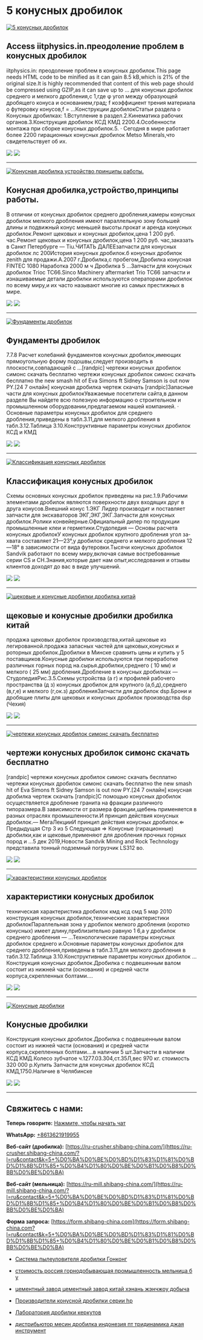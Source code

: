 # 5 конусных дробилок

<a href="https://swt.shibang-china.com/?l=ru&img&k=5+%D0%BA%D0%BE%D0%BD%D1%83%D1%81%D0%BD%D1%8B%D1%85+%D0%B4%D1%80%D0%BE%D0%B1%D0%B8%D0%BB%D0%BE%D0%BA" target="_blank">![5 конусных дробилок](http://static.shibang-china.com/all-800x300/1144.jpg)</a>

## Access iitphysics.in.преодоление проблем в конусных дробилок
iitphysics.in: преодоление проблем в конусных дробилок.This page needs HTML code to be minified as it can gain 8.5 kB,which is 21% of the original size.It is highly recommended that content of this web page should be compressed using GZIP,as it can save up to … для конусных дробилок среднего и мелкого дробления,с 1,где φ угол между образующей дробящего конуса и основанием,град; f коэффициент трения материала о футеровку конусов,f = …Конструкции дробилокСтатьи раздела о Конусных дробилках: 1.Вступление в раздел.2.Кинематика рабочих органов.3.Конструкция дробилок КСД КМД 2200.4.Особенности монтажа при сборке конусных дробилок.5.&nbsp;&#0183;&#32;Сегодня в мире работает более 2200 гирационных конусных дробилок Metso Minerals,что свидетельствует об их.


<a href="https://whatsapp.shibangsoft.com/WhatsApp.php" target="_blank" title="WhatsApp">![](http://static.shibang-china.com/icon/whatsapp.png)</a> <a href="https://swt.shibang-china.com/?l=ru&icon&k=5+%D0%BA%D0%BE%D0%BD%D1%83%D1%81%D0%BD%D1%8B%D1%85+%D0%B4%D1%80%D0%BE%D0%B1%D0%B8%D0%BB%D0%BE%D0%BA" target="_blank">![](http://static.shibang-china.com/icon/chat-ru.png)</a>

---

<a href="https://swt.shibang-china.com/?l=ru&img&k=5+%D0%BA%D0%BE%D0%BD%D1%83%D1%81%D0%BD%D1%8B%D1%85+%D0%B4%D1%80%D0%BE%D0%B1%D0%B8%D0%BB%D0%BE%D0%BA" target="_blank">![Конусная дробилка,устройство,принципы работы.](http://static.shibang-china.com/all-800x300/795.jpg)</a>

## Конусная дробилка,устройство,принципы работы.
В отличии от конусных дробилок среднего дробления,камеры конусных дробилок мелкого дробления имеют параллельную зону большей длины и подвижный конус меньшей высоты.прокат и аренда конусных дробилок.Ремонт щековых и конусных дробилок,цена 1 200 руб. час.Ремонт щековых и конусных дробилок,цена 1 200 руб. час,заказать в Санкт Петербурге — Tiu.ЧИТАТЬ ДАЛЕЕзапчасти для конусных дробилок лс 200История конусных дробилок.б конусных дробилок zenith для продажи.А.2007 г.Дробилка,с пробегом,Дробилка конусная FINTEC 1080 Наработка 2000 м ч Дробилка 5 …Запчасти для конусных дробилок Trioc TC66.Sinco Machinery aftermarket Trio TC66 запчасти и изнашиваемые детали дробилки используются операторами дробилок по всему миру,и их часто называют многие из самых престижных в мире.


<a href="https://whatsapp.shibangsoft.com/WhatsApp.php" target="_blank" title="WhatsApp">![](http://static.shibang-china.com/icon/whatsapp.png)</a> <a href="https://swt.shibang-china.com/?l=ru&icon&k=5+%D0%BA%D0%BE%D0%BD%D1%83%D1%81%D0%BD%D1%8B%D1%85+%D0%B4%D1%80%D0%BE%D0%B1%D0%B8%D0%BB%D0%BE%D0%BA" target="_blank">![](http://static.shibang-china.com/icon/chat-ru.png)</a>

---

<a href="https://swt.shibang-china.com/?l=ru&img&k=5+%D0%BA%D0%BE%D0%BD%D1%83%D1%81%D0%BD%D1%8B%D1%85+%D0%B4%D1%80%D0%BE%D0%B1%D0%B8%D0%BB%D0%BE%D0%BA" target="_blank">![Фундаменты дробилок](http://static.shibang-china.com/all-800x300/1500.jpg)</a>

## Фундаменты дробилок
7.7.8 Расчет колебаний фундаментов конусных дробилок,имеющих прямоугольную форму подошвы,следует производить в плоскости,совпадающей с …[randpic] чертежи конусных дробилок симонс скачать бесплатно чертежи конусных дробилок симонс скачать бесплатно the new smash hit of Eva Simons ft Sidney Samson is out now PY.[24 7 онлайн] конусная дробилка чертеж скачать [randpic]Запасные части для конусных дробилокУважаемые посетители сайта,в данном разделе Вы найдете всю полезную информацию о строительном и промышленном оборудовании,предлагаемом нашей компанией.&nbsp;&#0183;&#32;Основные параметры конусных дробилок для среднего дробления,приведены в табл.3.11,для мелкого дробления в табл.3.12.Таблица 3.10.Конструктивные параметры конусных дробилок КСД и КМД


<a href="https://whatsapp.shibangsoft.com/WhatsApp.php" target="_blank" title="WhatsApp">![](http://static.shibang-china.com/icon/whatsapp.png)</a> <a href="https://swt.shibang-china.com/?l=ru&icon&k=5+%D0%BA%D0%BE%D0%BD%D1%83%D1%81%D0%BD%D1%8B%D1%85+%D0%B4%D1%80%D0%BE%D0%B1%D0%B8%D0%BB%D0%BE%D0%BA" target="_blank">![](http://static.shibang-china.com/icon/chat-ru.png)</a>

---

<a href="https://swt.shibang-china.com/?l=ru&img&k=5+%D0%BA%D0%BE%D0%BD%D1%83%D1%81%D0%BD%D1%8B%D1%85+%D0%B4%D1%80%D0%BE%D0%B1%D0%B8%D0%BB%D0%BE%D0%BA" target="_blank">![Классификация конусных дробилок](http://static.shibang-china.com/all-800x300/1257.jpg)</a>

## Классификация конусных дробилок
Схемы основных конусных дробилок приведены на рис.1.9.Рабочими элементами дробилок являются поверхности двух входящих друг в друга конусов.Внешний конус 1.ЭКГ Лидер производит и поставляет запчасти для экскаваторов ЭКГ,ЭКГ,ЭКГ.Запчасти для конусных дробилок.Ролики конвейерные.Официальный дилер по продукции промышленные клеи и герметики.Студопедия — Основы расчета конусных дробилокУ конусных дробилок крупного дробления угол за&#173;хвата составляет 21—23&#176;,у дробилок среднего и мелкого дробле&#173;ния 12—18&#176; в зависимости от вида футеровки.Тысячи конусных дробилок Sandvik работают по всему миру,включая самые востребованные серии CS и CH.Знания,которые дает нам опыт,исследования и отзывы клиентов доходят до вас в виде улучшений.


<a href="https://whatsapp.shibangsoft.com/WhatsApp.php" target="_blank" title="WhatsApp">![](http://static.shibang-china.com/icon/whatsapp.png)</a> <a href="https://swt.shibang-china.com/?l=ru&icon&k=5+%D0%BA%D0%BE%D0%BD%D1%83%D1%81%D0%BD%D1%8B%D1%85+%D0%B4%D1%80%D0%BE%D0%B1%D0%B8%D0%BB%D0%BE%D0%BA" target="_blank">![](http://static.shibang-china.com/icon/chat-ru.png)</a>

---

<a href="https://swt.shibang-china.com/?l=ru&img&k=5+%D0%BA%D0%BE%D0%BD%D1%83%D1%81%D0%BD%D1%8B%D1%85+%D0%B4%D1%80%D0%BE%D0%B1%D0%B8%D0%BB%D0%BE%D0%BA" target="_blank">![щековые и конусные дробилки дробилка китай](http://static.shibang-china.com/all-800x300/538.jpg)</a>

## щековые и конусные дробилки дробилка китай
продажа щековых дробилок производства,китай.щековые из легированной.продажа запасных частей для щековых,конусных и роторных дробилок.Дробилки в Минске сравнить цены и купить у 5 поставщиков.Конусные дробилки используются при переработке различных горных пород на.сырья.дробилки,среднего ( 10 мм) и мелкого ( 25 мм) дробления.Дробление в конусных дробилках — СтудопедияРис.3.5.Схемы устройства (а г) и профилей рабочего пространства (д з) конусных дробилок для крупного (а,б,д),среднего (в,г,е) и мелкого (г,ок.з) дробленияЗапчасти для дробилок dsp.Брони и дробящие плиты для щековых и конусных дробилок производства dsp (Чехия)


<a href="https://whatsapp.shibangsoft.com/WhatsApp.php" target="_blank" title="WhatsApp">![](http://static.shibang-china.com/icon/whatsapp.png)</a> <a href="https://swt.shibang-china.com/?l=ru&icon&k=5+%D0%BA%D0%BE%D0%BD%D1%83%D1%81%D0%BD%D1%8B%D1%85+%D0%B4%D1%80%D0%BE%D0%B1%D0%B8%D0%BB%D0%BE%D0%BA" target="_blank">![](http://static.shibang-china.com/icon/chat-ru.png)</a>

---

<a href="https://swt.shibang-china.com/?l=ru&img&k=5+%D0%BA%D0%BE%D0%BD%D1%83%D1%81%D0%BD%D1%8B%D1%85+%D0%B4%D1%80%D0%BE%D0%B1%D0%B8%D0%BB%D0%BE%D0%BA" target="_blank">![чертежи конусных дробилок симонс скачать бесплатно](http://static.shibang-china.com/all-800x300/115.jpg)</a>

## чертежи конусных дробилок симонс скачать бесплатно
[randpic] чертежи конусных дробилок симонс скачать бесплатно чертежи конусных дробилок симонс скачать бесплатно the new smash hit of Eva Simons ft Sidney Samson is out now PY.[24 7 онлайн] конусная дробилка чертеж скачать [randpic]С помощью конусных дробилок осуществляется дробление гранита на фракции различного типоразмера.В зависимости от размера фракции,щебень применяется в разных отраслях промышленности.И принцип действия конусных дробилок.— МегаЛекцииИ принцип действия конусных дробилок.⇐ Предыдущая Стр 3 из 5 Следующая ⇒ Конусные (гирационные) дробилки,как и щековые,применяют для дробления прочных горных пород и …5 дек 2019,Новости Sandvik Mining and Rock Technology представила тонный подземный погрузчик LS312 во.


<a href="https://whatsapp.shibangsoft.com/WhatsApp.php" target="_blank" title="WhatsApp">![](http://static.shibang-china.com/icon/whatsapp.png)</a> <a href="https://swt.shibang-china.com/?l=ru&icon&k=5+%D0%BA%D0%BE%D0%BD%D1%83%D1%81%D0%BD%D1%8B%D1%85+%D0%B4%D1%80%D0%BE%D0%B1%D0%B8%D0%BB%D0%BE%D0%BA" target="_blank">![](http://static.shibang-china.com/icon/chat-ru.png)</a>

---

<a href="https://swt.shibang-china.com/?l=ru&img&k=5+%D0%BA%D0%BE%D0%BD%D1%83%D1%81%D0%BD%D1%8B%D1%85+%D0%B4%D1%80%D0%BE%D0%B1%D0%B8%D0%BB%D0%BE%D0%BA" target="_blank">![характеристики конусных дробилок](http://static.shibang-china.com/all-800x300/120.jpg)</a>

## характеристики конусных дробилок
техническая характеристика дробилок кмд ксд смд 5 мар 2010 конструкция конусных дробилок,технические характеристики дробилокПараллельная зона у дробилок мелкого дробления (коротко конусных) имеет длину,приблизительно равную 1 6,а у дроби&#173;лок среднего дробления — …Технологические параметры конусных дробилок среднего и.Основные параметры конусных дробилок для среднего дробления,приведены в табл.3.11,для мелкого дробления в табл.3.12.Таблица 3.10.Конструктивные параметры конусных дробилок …Конструкция конусных дробилок.Дробилка с подвешенным валом состоит из нижней части (основания) и средней части корпуса,скрепленных болтами.…


<a href="https://whatsapp.shibangsoft.com/WhatsApp.php" target="_blank" title="WhatsApp">![](http://static.shibang-china.com/icon/whatsapp.png)</a> <a href="https://swt.shibang-china.com/?l=ru&icon&k=5+%D0%BA%D0%BE%D0%BD%D1%83%D1%81%D0%BD%D1%8B%D1%85+%D0%B4%D1%80%D0%BE%D0%B1%D0%B8%D0%BB%D0%BE%D0%BA" target="_blank">![](http://static.shibang-china.com/icon/chat-ru.png)</a>

---

<a href="https://swt.shibang-china.com/?l=ru&img&k=5+%D0%BA%D0%BE%D0%BD%D1%83%D1%81%D0%BD%D1%8B%D1%85+%D0%B4%D1%80%D0%BE%D0%B1%D0%B8%D0%BB%D0%BE%D0%BA" target="_blank">![Конусные дробилки](http://static.shibang-china.com/all-800x300/1101.jpg)</a>

## Конусные дробилки
Конструкция конусных дробилок.Дробилка с подвешенным валом состоит из нижней части (основания) и средней части корпуса,скрепленных болтами.…в наличии 5 шт.Запчасти в наличии КСД КМД.Колесо зубчатое ч.1277.03.304,ст.35Л,вес 970 кг. стоимость 320 000 р.Купить Запчасти для конусных дробилок КСД КМД,1750.Наличие в Челябинске

<a href="https://whatsapp.shibangsoft.com/WhatsApp.php" target="_blank" title="WhatsApp">![](http://static.shibang-china.com/icon/whatsapp.png)</a> <a href="https://swt.shibang-china.com/?l=ru&icon&k=5+%D0%BA%D0%BE%D0%BD%D1%83%D1%81%D0%BD%D1%8B%D1%85+%D0%B4%D1%80%D0%BE%D0%B1%D0%B8%D0%BB%D0%BE%D0%BA" target="_blank">![](http://static.shibang-china.com/icon/chat-ru.png)</a>

---
## Свяжитесь с нами:

**Теперь говорите:** [Нажмите, чтобы начать чат](https://swt.shibang-china.com?l=ru&contact&k=5+%D0%BA%D0%BE%D0%BD%D1%83%D1%81%D0%BD%D1%8B%D1%85+%D0%B4%D1%80%D0%BE%D0%B1%D0%B8%D0%BB%D0%BE%D0%BA)

**WhatsApp:**  [+8613621919955](https://whatsapp.shibangsoft.com/WhatsApp.php)

**Веб-сайт (дробилка):** [https://ru-crusher.shibang-china.com/](https://ru-crusher.shibang-china.com/?l=ru&contact&k=5+%D0%BA%D0%BE%D0%BD%D1%83%D1%81%D0%BD%D1%8B%D1%85+%D0%B4%D1%80%D0%BE%D0%B1%D0%B8%D0%BB%D0%BE%D0%BA)

**Веб-сайт (мельница):** [https://ru-mill.shibang-china.com/](https://ru-mill.shibang-china.com/?l=ru&contact&k=5+%D0%BA%D0%BE%D0%BD%D1%83%D1%81%D0%BD%D1%8B%D1%85+%D0%B4%D1%80%D0%BE%D0%B1%D0%B8%D0%BB%D0%BE%D0%BA)

**Форма запроса:** [https://form.shibang-china.com](https://form.shibang-china.com?l=ru&contact&k=5+%D0%BA%D0%BE%D0%BD%D1%83%D1%81%D0%BD%D1%8B%D1%85+%D0%B4%D1%80%D0%BE%D0%B1%D0%B8%D0%BB%D0%BE%D0%BA)

* [Система пылеуловителя дробилки Гонконг](../131/%D0%A1%D0%B8%D1%81%D1%82%D0%B5%D0%BC%D0%B0%20%D0%BF%D1%8B%D0%BB%D0%B5%D1%83%D0%BB%D0%BE%D0%B2%D0%B8%D1%82%D0%B5%D0%BB%D1%8F%20%D0%B4%D1%80%D0%BE%D0%B1%D0%B8%D0%BB%D0%BA%D0%B8%20%D0%93%D0%BE%D0%BD%D0%BA%D0%BE%D0%BD%D0%B3.md)

* [стоимость россия горнодобывающая промышленность мельница б  у](../134/%D1%81%D1%82%D0%BE%D0%B8%D0%BC%D0%BE%D1%81%D1%82%D1%8C%20%D1%80%D0%BE%D1%81%D1%81%D0%B8%D1%8F%20%D0%B3%D0%BE%D1%80%D0%BD%D0%BE%D0%B4%D0%BE%D0%B1%D1%8B%D0%B2%D0%B0%D1%8E%D1%89%D0%B0%D1%8F%20%D0%BF%D1%80%D0%BE%D0%BC%D1%8B%D1%88%D0%BB%D0%B5%D0%BD%D0%BD%D0%BE%D1%81%D1%82%D1%8C%20%D0%BC%D0%B5%D0%BB%D1%8C%D0%BD%D0%B8%D1%86%D0%B0%20%D0%B1%20%20%D1%83.md)

* [цементный завод цементный завод китай хэнань жэнчжоу добыча](../133/%D1%86%D0%B5%D0%BC%D0%B5%D0%BD%D1%82%D0%BD%D1%8B%D0%B9%20%D0%B7%D0%B0%D0%B2%D0%BE%D0%B4%20%D1%86%D0%B5%D0%BC%D0%B5%D0%BD%D1%82%D0%BD%D1%8B%D0%B9%20%D0%B7%D0%B0%D0%B2%D0%BE%D0%B4%20%D0%BA%D0%B8%D1%82%D0%B0%D0%B9%20%D1%85%D1%8D%D0%BD%D0%B0%D0%BD%D1%8C%20%D0%B6%D1%8D%D0%BD%D1%87%D0%B6%D0%BE%D1%83%20%D0%B4%D0%BE%D0%B1%D1%8B%D1%87%D0%B0.md)

* [Производители конусной дробилки серии hp](../133/%D0%9F%D1%80%D0%BE%D0%B8%D0%B7%D0%B2%D0%BE%D0%B4%D0%B8%D1%82%D0%B5%D0%BB%D0%B8%20%D0%BA%D0%BE%D0%BD%D1%83%D1%81%D0%BD%D0%BE%D0%B9%20%D0%B4%D1%80%D0%BE%D0%B1%D0%B8%D0%BB%D0%BA%D0%B8%20%D1%81%D0%B5%D1%80%D0%B8%D0%B8%20hp.md)

* [Лаборатория дробилки керкутов](../135/%D0%9B%D0%B0%D0%B1%D0%BE%D1%80%D0%B0%D1%82%D0%BE%D1%80%D0%B8%D1%8F%20%D0%B4%D1%80%D0%BE%D0%B1%D0%B8%D0%BB%D0%BA%D0%B8%20%D0%BA%D0%B5%D1%80%D0%BA%D1%83%D1%82%D0%BE%D0%B2.md)

* [дистрибьютор месин дробилка индонезия пт тридинамика джая инструмент](../134/%D0%B4%D0%B8%D1%81%D1%82%D1%80%D0%B8%D0%B1%D1%8C%D1%8E%D1%82%D0%BE%D1%80%20%D0%BC%D0%B5%D1%81%D0%B8%D0%BD%20%D0%B4%D1%80%D0%BE%D0%B1%D0%B8%D0%BB%D0%BA%D0%B0%20%D0%B8%D0%BD%D0%B4%D0%BE%D0%BD%D0%B5%D0%B7%D0%B8%D1%8F%20%D0%BF%D1%82%20%D1%82%D1%80%D0%B8%D0%B4%D0%B8%D0%BD%D0%B0%D0%BC%D0%B8%D0%BA%D0%B0%20%D0%B4%D0%B6%D0%B0%D1%8F%20%D0%B8%D0%BD%D1%81%D1%82%D1%80%D1%83%D0%BC%D0%B5%D0%BD%D1%82.md)